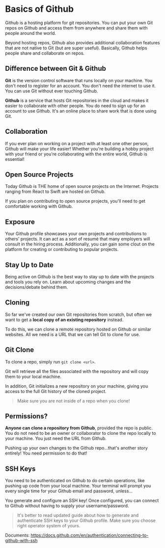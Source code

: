 # Basics of Github

Github is a hosting platform for git repositories. You can put your own Git repos on Github and access them from anywhere and share them with people around the world.

Beyond hosting repos, Github also provides additional collaboration features that are not native to Git (but are super useful). Basically, Github helps people share and collaborate on repos.

## Difference between Git & Github

**Git** is the version control software that runs locally on your machine. You don't need to register for an account. You don't need the internet to use it. You can use Git without ever touching Github.

**Github** is a service that hosts Git repositories in the cloud and makes it easier to collaborate with other people. You do need to sign up for an account to use Github. It's an online place to share work that is done using Git.

## Collaboration

If you ever plan on working on a project with at least one other person, Github will make your life easier! Whether you're building a hobby project with your friend or you're collaborating with the entire world, Github is essential!

## Open Source Projects

Today Github is THE home of open source projects on the Internet. Projects ranging from React to Swift are hosted on Github.

If you plan on contributing to open source projects, you'll need to get comfortable working with Github.

## Exposure

Your Github profile showcases your own projects and contributions to others' projects.
It can act as a sort of resumé that many employers will consult in the hiring process. Additionally, you can gain some clout on the platform for creating or contributing to popular projects.

## Stay Up to Date

Being active on Github is the best way to stay up to date with the projects and tools you rely on. Learn about upcoming changes and the decisions/debate behind them.

## Cloning

So far we've created our own Git repositories from scratch, but often we want to get a **local copy of an existing repository** instead.

To do this, we can clone a remote repository hosted on Github or similar websites. All we need is a URL that we can tell Git to clone for use.

## Git Clone

To clone a repo, simply run `git clone <url>`.

Git will retrieve all the files associated with the repository and will copy them to your local machine.

In addition, Git initializes a new repository on your machine, giving you access to the full Git history of the cloned project.

> Make sure you are not inside of a repo when you clone!

## Permissions?

**Anyone can clone a repository from Github**, provided the repo is public. You do not need to be an owner or collaborator to clone the repo locally to your machine. You just need the URL from Github.

Pushing up your own changes to the Github repo...that's another story entirely! You need permission to do that!

## SSH Keys

You need to be authenticated on Github to do certain operations, like pushing up code from your local machine. Your terminal will prompt you every single time for your Github email and password, unless...

You generate and configure an SSH key! Once configured, you can connect to Github without having to supply your username/password.

> It's better to read updated guide about how to generate and authenticate SSH keys to your Github profile. Make sure you choose right operator system of yours.

Documents: https://docs.github.com/en/authentication/connecting-to-github-with-ssh
